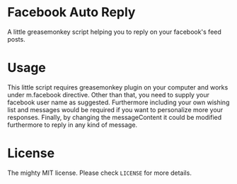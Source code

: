 # Facebook Auto Reply

A little greasemonkey script helping you to reply on your facebook's feed posts.

# Usage

This little script requires greasemonkey plugin on your computer and works under m.facebook directive. 
Other than that, you need to supply your facebook user name as suggested. Furthermore including your own 
wishing list and messages would be required if you want to personalize more your responses. Finally, by 
changing the messageContent it could be modified furthermore to reply in any kind of message.

# License

The mighty MIT license. Please check `LICENSE` for more details.
